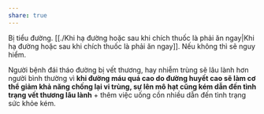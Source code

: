 ```yaml
---
share: true
---
```

Bị tiểu đường. [[./Khi hạ đường hoặc sau khi chích thuốc là phải ăn ngay|Khi hạ đường hoặc sau khi chích thuốc là phải ăn ngay]]. Nếu không thì sẽ nguy hiểm.

Người bệnh đái tháo đường bị vết thương, hay nhiễm trùng sẽ lâu lành hơn người bình thường vì **khi đường máu quá cao do đường huyết cao sẽ làm cơ thể giảm khả năng chống lại vi trùng, sự lên mô hạt cũng kém dẫn đến tình trạng vết thương lâu lành** + thêm việc uống cồn nhiều dẫn đến tình trạng sức khỏe kém.